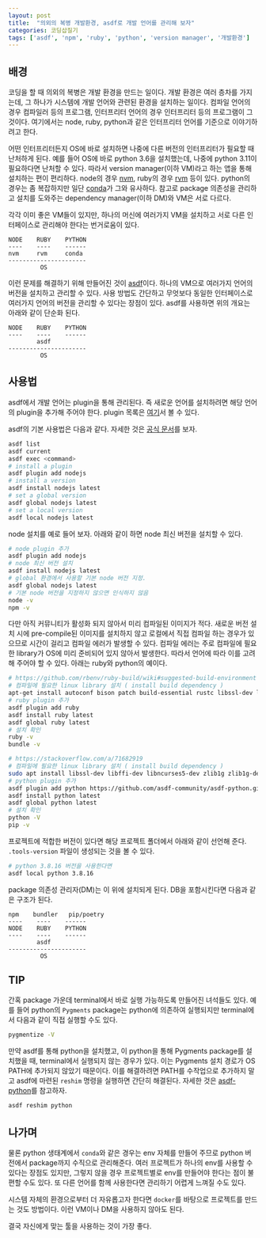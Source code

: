 ```yaml
---
layout: post
title:  "의외의 복병 개발환경, asdf로 개발 언어를 관리해 보자"
categories: 코딩삽질기
tags: ['asdf', 'npm', 'ruby', 'python', 'version manager', '개발환경']
---
```


## 배경

코딩을 할 때 의외의 복병은 개발 환경을 만드는 일이다. 개발 환경은 여러 층차를 가지는데, 그 하나가 시스템에 개발 언어와 관련된 환경을 설치하는 일이다. 컴파일 언어의 경우 컴파일러 등의 프로그램, 인터프리터 언어의 경우 인터프리터 등의 프로그램이 그것이다. 여기에서는 node, ruby, python과 같은 인터프리터 언어를 기준으로 이야기하려고 한다. 

어떤 인터프리터든지 OS에 바로 설치하면 나중에 다른 버전의 인터프리터가 필요할 때 난처하게 된다. 예를 들어 OS에 바로 python 3.6을 설치했는데, 나중에 python 3.11이 필요하다면 난처할 수 있다. 따라서 version manager(이하 VM)라고 하는 앱을 통해 설치하는 편이 편리하다. node의 경우 [nvm](https://github.com/nvm-sh/nvm), ruby의 경우 [rvm](https://rvm.io/) 등이 있다. python의 경우는 좀 복잡하지만 일단 [conda](https://docs.conda.io/en/latest/)가 그와 유사하다. 참고로 package 의존성을 관리하고 설치를 도와주는 dependency manager(이하 DM)와 VM은 서로 다르다. 

각각 이미 좋은 VM들이 있지만, 하나의 머신에 여러가지 VM을 설치하고 서로 다른 인터페이스로 관리해야 한다는 번거로움이 있다. 

```
NODE    RUBY    PYTHON
----    ----    ------
nvm     rvm     conda
----------------------
         OS
```

이런 문제를 해결하기 위해 만들어진 것이 [asdf](https://asdf-vm.com/)이다. 하나의 VM으로 여러가지 언어의 버전을 설치하고 관리할 수 있다. 사용 방법도 간단하고 무엇보다 동일한 인터페이스로 여러가지 언어의 버전을 관리할 수 있다는 장점이 있다. asdf를 사용하면 위의 개요는 아래와 같이 단순화 된다.  

```
NODE    RUBY    PYTHON
----    ----    ------
        asdf
----------------------
         OS
```

## 사용법

asdf에서 개발 언어는 plugin을 통해 관리된다. 즉 새로운 언어를 설치하려면 해당 언어의 plugin을 추가해 주어야 한다. plugin 목록은 [여기](https://github.com/asdf-vm/asdf-plugins)서 볼 수 있다.

asdf의 기본 사용법은 다음과 같다. 자세한 것은 [공식 문서](https://asdf-vm.com/manage/commands.html)를 보자. 

```bash
asdf list
asdf current
asdf exec <command>
# install a plugin
asdf plugin add nodejs
# install a version
asdf install nodejs latest
# set a global version
asdf global nodejs latest
# set a local version
asdf local nodejs latest
```

node 설치를 예로 들어 보자. 아래와 같이 하면 node 최신 버전을 설치할 수 있다. 

```bash
# node plugin 추가
asdf plugin add nodejs
# node 최신 버전 설치
asdf install nodejs latest
# global 환경에서 사용할 기본 node 버전 지정.
asdf global nodejs latest
# 기본 node 버전을 지정하지 않으면 인식하지 않음
node -v
npm -v
```

다만 아직 커뮤니티가 활성화 되지 않아서 미리 컴파일된 이미지가 적다. 새로운 버전 설치 시에 pre-compile된 이미지를 설치하지 않고 로컬에서 직접 컴파일 하는 경우가 있으므로 시간이 걸리고 컴파일 에러가 발생할 수 있다. 컴파일 에러는 주로 컴파일에 필요한 library가 OS에 미리 준비되어 있지 않아서 발생한다. 따라서 언어에 따라 이를 고려해 주어야 할 수 있다. 아래는 ruby와 python의 예이다. 

```bash
# https://github.com/rbenv/ruby-build/wiki#suggested-build-environment
# 컴파일에 필요한 linux library 설치 ( install build dependency )
apt-get install autoconf bison patch build-essential rustc libssl-dev libyaml-dev libreadline6-dev zlib1g-dev libgmp-dev libncurses5-dev libffi-dev libgdbm6 libgdbm-dev libdb-dev uuid-dev
# ruby plugin 추가
asdf plugin add ruby
asdf install ruby latest
asdf global ruby latest
# 설치 확인
ruby -v
bundle -v
```


```bash
# https://stackoverflow.com/a/71682919
# 컴파일에 필요한 linux library 설치 ( install build dependency )
sudo apt install libssl-dev libffi-dev libncurses5-dev zlib1g zlib1g-dev libreadline-dev libbz2-dev libsqlite3-dev make gcc liblzma-dev
# python plugin 추가
asdf plugin add python https://github.com/asdf-community/asdf-python.git
asdf install python latest
asdf global python latest
# 설치 확인
python -V
pip -v
```

프로젝트에 적합한 버전이 있다면 해당 프로젝트 폴더에서 아래와 같이 선언해 준다. `.tools-version` 파일이 생성되는 것을 볼 수 있다. 

```bash
# python 3.8.16 버전을 사용한다면 
asdf local python 3.8.16
```

package 의존성 관리자(DM)는 이 위에 설치되게 된다. DB을 포함시킨다면 다음과 같은 구조가 된다. 

```
npm    bundler   pip/poetry
----    ----    ------
NODE    RUBY    PYTHON
----    ----    ------
        asdf
----------------------
         OS
```


## TIP

간혹 package 가운데 terminal에서 바로 실행 가능하도록 만들어진 녀석들도 있다. 예를 들어 python의 `Pygments` package는 python에 의존하여 실행되지만 terminal에서 다음과 같이 직접 실행할 수도 있다.

```bash
pygmentize -V
```

만약 asdf를 통해 python을 설치했고, 이 python을 통해 Pygments package를 설치했을 때, terminal에서 실행되지 않는 경우가 있다. 이는 Pygments 설치 경로가 OS PATH에 추가되지 않았기 때문이다. 이를 해결하려면 PATH를 수작업으로 추가하지 말고 asdf에 마련된 `reshim` 명령을 실행하면 간단히 해결된다. 자세한 것은 [asdf-python](https://github.com/asdf-community/asdf-python#pip-installed-modules-and-binaries)를 참고하자. 

```bash
asdf reshim python
```

## 나가며

물론 python 생태계에서 `conda`와 같은 경우는 env 자체를 만들어 주므로 python 버전에서 package까지 수직으로 관리해준다. 여러 프로젝트가 하나의 env를 사용할 수 있다는 장점도 있지만, 그렇지 않을 경우 프로젝트별로 env를 만들어야 한다는 점이 불편할 수도 있다. 또 다른 언어를 함께 사용한다면 관리하기 어렵게 느껴질 수도 있다. 

시스템 자체의 환경으로부터 더 자유롭고자 한다면 `docker`를 바탕으로 프로젝트를 만드는 것도 방법이다. 이런 VM이나 DM을 사용하지 않아도 된다. 

결국 자신에게 맞는 툴을 사용하는 것이 가장 좋다. 

